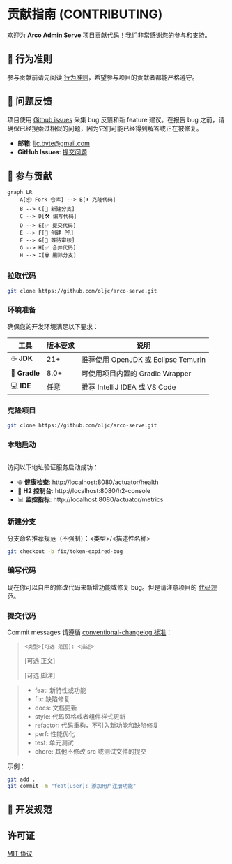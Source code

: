 # 贡献指南 (CONTRIBUTING)

欢迎为 **Arco Admin Serve** 项目贡献代码！我们非常感谢您的参与和支持。


## 📑 行为准则

参与贡献前请先阅读 [行为准则](.github/CODE_OF_CONDUCT.md)，希望参与项目的贡献者都能严格遵守。

## 📢 问题反馈

项目使用 [Github issues](https://github.com/arco-design/arco-design-vue/issues) 采集 bug 反馈和新 feature 建议。在报告 bug 之前，请确保已经搜索过相似的问题，因为它们可能已经得到解答或正在被修复。

- **邮箱**: ljc.byte@gmail.com
- **GitHub Issues**: [提交问题](https://github.com/oljc/arco-serve/issues)

## 🤝 参与贡献

```mermaid
graph LR
    A[📦 Fork 仓库] --> B[⬇️ 克隆代码]
    B --> C[🌿 新建分支]
    C --> D[🛠 编写代码]
    D --> E[✅ 提交代码]
    E --> F[🔀 创建 PR]
    F --> G[👀 等待审核]
    G --> H[✅ 合并代码]
    H --> I[🗑️ 删除分支]
```

### 拉取代码

```bash
git clone https://github.com/oljc/arco-serve.git
```
### 环境准备

确保您的开发环境满足以下要求：

| 工具 | 版本要求 | 说明 |
|------|----------|------|
| ☕ **JDK** | 21+ | 推荐使用 OpenJDK 或 Eclipse Temurin |
| 🔧 **Gradle** | 8.0+ | 可使用项目内置的 Gradle Wrapper |
| 💻 **IDE** | 任意 | 推荐 IntelliJ IDEA 或 VS Code |

### 克隆项目

```bash
git clone https://github.com/oljc/arco-serve.git
```

### 本地启动

```bash
```

访问以下地址验证服务启动成功：

- 🌐 **健康检查**: http://localhost:8080/actuator/health
- 💾 **H2 控制台**: http://localhost:8080/h2-console
- 📊 **监控指标**: http://localhost:8080/actuator/metrics

### 新建分支

分支命名推荐规范（不强制）：<类型>/<描述性名称>

```bash
git checkout -b fix/token-expired-bug
```

### 编写代码

现在你可以自由的修改代码来新增功能或修复 bug。但是请注意项目的 [代码规范](#-代码规范)。

### 提交代码

Commit messages 请遵循 [conventional-changelog 标准](https://www.conventionalcommits.org/zh-hans/v1.0.0/)：

> `<类型>[可选 范围]: <描述>`
> 
> [可选 正文] 
> 
> [可选 脚注]

> - feat: 新特性或功能  
> - fix: 缺陷修复  
> - docs: 文档更新  
> - style: 代码风格或者组件样式更新  
> - refactor: 代码重构，不引入新功能和缺陷修复  
> - perf: 性能优化  
> - test: 单元测试  
> - chore: 其他不修改 src 或测试文件的提交 

示例：
```bash
git add .
git commit -m "feat(user): 添加用户注册功能"
```

## 📏 开发规范

## 许可证

[MIT 协议](./LICENSE)
